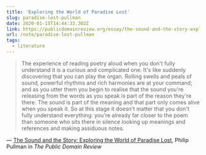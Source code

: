 ```yaml
---
title: 'Exploring the World of Paradise Lost'
slug: paradise-lost-pullman
date: 2020-01-15T14:44:33.302Z
link: https://publicdomainreview.org/essay/the-sound-and-the-story-exploring-the-world-of-paradise-lost#2-2
url: /note/paradise-lost-pullman
tags:
  - literature
---
```


> The experience of reading poetry aloud when you don't fully understand it is a curious and complicated one. It's like suddenly discovering that you can play the organ. Rolling swells and peals of sound, powerful rhythms and rich harmonies are at your command; and as you utter them you begin to realise that the sound you're releasing from the words as you speak is part of the reason they're there. The sound is part of the meaning and that part only comes alive when you speak it. So at this stage it doesn't matter that you don't fully understand everything: you're already far closer to the poem than someone who sits there in silence looking up meanings and references and making assiduous notes.

— [The Sound and the Story: Exploring the World of Paradise Lost](https://publicdomainreview.org/essay/the-sound-and-the-story-exploring-the-world-of-paradise-lost#2-2), Philip Pullman in _The Public Domain Review_
